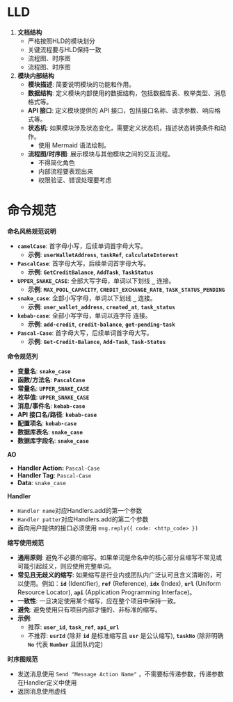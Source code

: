 # LLD

1. **文档结构**
    - 严格按照HLD的模块划分
    - 关键流程要与HLD保持一致
    - 流程图、时序图
    - 流程图、时序图
2. **模块内部结构**
    - **模块描述**: 简要说明模块的功能和作用。
    - **数据结构**: 定义模块内部使用的数据结构，包括数据库表、枚举类型、消息格式等。
    - **API 接口**: 定义模块提供的 API 接口，包括接口名称、请求参数、响应格式等。
    - **状态机**: 如果模块涉及状态变化，需要定义状态机，描述状态转换条件和动作。
        - 使用 Mermaid 语法绘制。
    - **流程图/时序图**: 展示模块与其他模块之间的交互流程。
        - 不得简化角色
        - 内部流程要表现出来
        - 权限验证、错误处理要考虑

# 命令规范

**命名风格规范说明**

- **`camelCase`**: 首字母小写，后续单词首字母大写。
    - **示例**: **`userWalletAddress`**, **`taskRef`**, **`calculateInterest`**
- **`PascalCase`**: 首字母大写，后续单词首字母大写。
    - **示例**: **`GetCreditBalance`**, **`AddTask`**, **`TaskStatus`**
- **`UPPER_SNAKE_CASE`**: 全部大写字母，单词以下划线 **`_`** 连接。
    - **示例**: **`MAX_POOL_CAPACITY`**, **`CREDIT_EXCHANGE_RATE`**, **`TASK_STATUS_PENDING`**
- **`snake_case`**: 全部小写字母，单词以下划线 **`_`** 连接。
    - **示例**: **`user_wallet_address`**, **`created_at`**, **`task_status`**
- **`kebab-case`**: 全部小写字母，单词以连字符  连接。
    - **示例**: **`add-credit`**, **`credit-balance`**, **`get-pending-task`**
- **`Pascal-Case`**: 首字母大写，后续单词首字母大写。
    - **示例**: **`Get-Credit-Balance`**, **`Add-Task`**, **`Task-Status`**

**命令规范列**

- **变量名**: **`snake_case`**
- **函数/方法名**: **`PascalCase`**
- **常量名**: **`UPPER_SNAKE_CASE`**
- **枚举值**: **`UPPER_SNAKE_CASE`**
- **消息/事件名**: **`kebab-case`**
- **API 接口名/路径**: **`kebab-case`**
- **配置项名**: **`kebab-case`**
- **数据库表名**: **`snake_case`**
- **数据库字段名**: **`snake_case`**

**AO**

- **Handler Action:** `Pascal-Case`
- **Handler Tag**: `Pascal-Case`
- **Data**: `snake_case`

**Handler**

- `Handler name`对应Handlers.add的第一个参数
- `Handler patter`对应Handlers.add的第二个参数
- 面向用户提供的接口必须使用 `msg.reply({ code: <http_code> })`

**缩写使用规范**

- **通用原则**: 避免不必要的缩写。如果单词是命名中的核心部分且缩写不常见或可能引起歧义，则应使用完整单词。
- **常见且无歧义的缩写**: 如果缩写是行业内或团队内广泛认可且含义清晰的，可以使用。例如：**`id`** (Identifier), **`ref`** (Reference), **`idx`** (Index), **`url`** (Uniform Resource Locator), **`api`** (Application Programming Interface)。
- **一致性**: 一旦决定使用某个缩写，应在整个项目中保持一致。
- **避免**: 避免使用只有项目内部才懂的、非标准的缩写。
- **示例**:
    - 推荐: **`user_id`**, **`task_ref`**, **`api_url`**
    - 不推荐: **`usrId`** (除非 **`id`** 是标准缩写且 **`usr`** 是公认缩写), **`taskNo`** (除非明确 **`No`** 代表 **`Number`** 且团队约定)

**时序图规范**

- 发送消息使用 `Send "Message Action Name"` ，不需要标传递参数，传递参数在Handler定义中使用
- 返回消息使用虚线